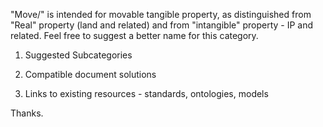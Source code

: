 "Move/" is intended for movable tangible property, as distinguished from "Real" property (land and related) and from "intangible" property - IP and related.  Feel free to suggest a better name for this category.

1. Suggested Subcategories

2. Compatible document solutions

3. Links to existing resources - standards, ontologies, models

Thanks.  
